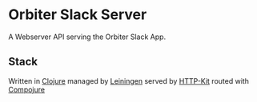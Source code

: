 # Orbiter Slack Server

A Webserver API serving the Orbiter Slack App.

## Stack
Written in [Clojure](https://clojure.org) managed by [Leiningen](https://leiningen.org)
served by [HTTP-Kit](http://http-kit.github.io/) routed with [Compojure](https://github.com/weavejester/compojure)
